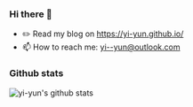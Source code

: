 ### Hi there 👋

- ✏️ Read my blog on https://yi-yun.github.io/
- 📫 How to reach me: yi--yun@outlook.com

### Github stats

![yi-yun's github stats](https://github-readme-stats.vercel.app/api?username=yi-yun&count_private=true&show_icons=true)
